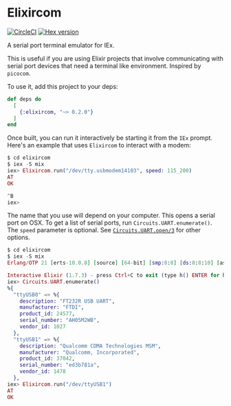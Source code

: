 # Elixircom

[![CircleCI](https://circleci.com/gh/mattludwigs/elixircom.svg?style=svg)](https://circleci.com/gh/mattludwigs/elixircom)
[![Hex version](https://img.shields.io/hexpm/v/elixircom.svg)](https://hex.pm/packages/elixircom)

A serial port terminal emulator for IEx.

This is useful if you are using Elixir projects that involve communicating with
serial port devices that need a terminal like environment. Inspired by
`picocom`.

To use it, add this project to your deps:

```elixir
def deps do
  [
    {:elixircom, "~> 0.2.0"}
  ]
end
```

Once built, you can run it interactively be starting it from the `IEx` prompt.
Here's an example that uses `Elixircom` to interact with a modem:

```elixir
$ cd elixircom
$ iex -S mix
iex> Elixircom.run("/dev/tty.usbmodem14103", speed: 115_200)
AT
OK

^B
iex>
```

The name that you use will depend on your computer. This opens a serial port on
OSX. To get a list of serial ports, run `Circuits.UART.enumerate()`. The `speed`
parameter is optional. See
[`Circuits.UART.open/3`](https://hexdocs.pm/circuits_uart/Circuits.UART.html#open/3)
for other options.

```elixir
$ cd elixircom
$ iex -S mix
Erlang/OTP 21 [erts-10.0.8] [source] [64-bit] [smp:8:8] [ds:8:8:10] [async-threads:1] [hipe]

Interactive Elixir (1.7.3) - press Ctrl+C to exit (type h() ENTER for help)
iex> Circuits.UART.enumerate()
%{
  "ttyUSB0" => %{
    description: "FT232R USB UART",
    manufacturer: "FTDI",
    product_id: 24577,
    serial_number: "AH05M2WB",
    vendor_id: 1027
  },
  "ttyUSB1" => %{
    description: "Qualcomm CDMA Technologies MSM",
    manufacturer: "Qualcomm, Incorporated",
    product_id: 37042,
    serial_number: "ed3b781a",
    vendor_id: 1478
  },
iex> Elixircom.run("/dev/ttyUSB1")
AT
OK
```
